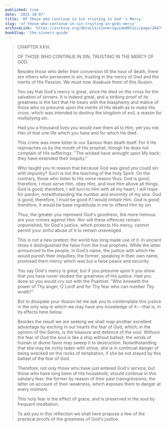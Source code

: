 ```yaml
---
published: true
date: '2021-10-07'
title: 'Of Those who Continue in Sin trusting in God''s Mercy'
slug: 'of-those-who-continue-in-sin-trusting-in-gods-mercy'
archiveLink: 'https://archive.org/details/sinnersguide00luis/page/264?view=theater'
bookSlug: 'the-sinners-guide'
---
```


> CHAPTER XXVI.
>
> OF THOSE WHO CONTINUE IN SIN, TRUSTING IN THE MERCY OF GOD.
>
> Besides those who defer their conversion till the hour of death, there are others who persevere in sin, trusting in the mercy of God and the merits of His Passion. We must now disabuse them of this illusion.
>
> You say that God's mercy is great, since He died on the cross for the salvation of sinners. It is indeed great, and a striking proof of its greatness is the fact that He bears with the blasphemy and malice of those who so presume upon the merits of His death as to make His cross, which was intended to destroy the kingdom of evil, a reason for multiplying sin.
>
> Had you a thousand lives you would owe them all to Him, yet you rob Him of that one life which you have and for which He died.
>
> This crime was more bitter to our Saviour than death itself. For it He reproaches us by the mouth of His prophet, though He does not complain of His sufferings: "The wicked have wrought upon My back; they have extended their iniquity."
>
> Who taught you to reason that because God was good you could sin with impunity? Such is not the teaching of the Holy Spirit. On the contrary, those who listen to His voice reason thus: God is good; therefore, I must serve Him, obey Him, and love Him above all things. God is good; therefore, I will turn to Him with all my heart; I will hope for pardon, notwithstanding the number and enormity of my sins. God is good; therefore, I must be good if I would imitate Him. God is good; therefore, it would be base ingratitude in me to offend Him by sin.
>
> Thus, the greater you represent God's goodness, the more heinous are your crimes against Him. Nor will these offences remain unpunished, for God's justice, which protects His mercy, cannot permit your sinful abuse of it to remain unavenged.
>
> This is not a new pretext; the world has long made use of it. In ancient times it distinguished the false from the true prophets. While the latter announced to the people, in God's name, the justice with which He would punish their iniquities, the former, speaking in their own name, promised them mercy which was but a false peace and security.
>
> You say God's mercy is great; but if you presume upon it you show that you have never studied the greatness of His justice. Had you done so you would cry out with the Psalmist: "Who knoweth the power of Thy anger, O Lord! and for Thy fear who can number Thy wrath?"
>
> But to dissipate your illusion let me ask you to contemplate this justice in the only way in which we may have any knowledge of it---that is, in its effects here below.
>
> Besides the result we are seeking we shall reap another excellent advantage by exciting in our hearts the fear of God, which, in the opinion of the Saints, is the treasure and defence of the soul. Without the fear of God the soul is like a ship without ballast; the winds of human or divine favor may sweep it to destruction. Notwithstanding that she may be richly laden with virtue, she is in continual danger of being wrecked on the rocks of temptation, if she be not stayed by this ballast of the fear of God.
>
> Therefore, not only those who have just entered God's service, but those who have long been of His household, should continue in this salutary fear; the former by reason of their past transgressions, the latter on account of their weakness, which exposes them to danger at every moment.
>
> This holy fear is the effect of grace, and is preserved in the soul by frequent meditation.
>
> To aid you in this reflection we shall here propose a few of the practical proofs of the greatness of God's justice.